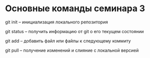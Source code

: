 # Основные команды семинара 3

git init – инициализация локального репозитория

git status – получить информацию от git о его текущем состоянии

git add – добавить файл или файлы к следующему коммиту

git pull – получение изменений и слияние с локальной версией
